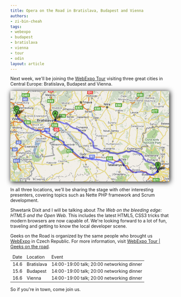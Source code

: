 ```yaml
---
title: Opera on the Road in Bratislava, Budapest and Vienna
authors:
- zi-bin-cheah
tags:
- webexpo
- budapest
- bratislava
- vienna
- tour
- odin
layout: article
---
```

<p>
Next week, we&#39;ll be joining the <a href="http://webexpotour.net/">WebExpo Tour</a> visiting three great cities in Central Europe: Bratislava, Budapest and Vienna.
</p>
<p>
<a href="http://maps.google.com/maps?f=d&amp;source=s_d&amp;saddr=Bratislava,+Slovakia&amp;daddr=Budapest,+Hungary+to:Vienna,+Austria&amp;hl=en&amp;geocode=&amp;mra=ls&amp;sll=37.0625,-95.677068&amp;sspn=33.764224,73.828125&amp;ie=UTF8&amp;z=8">
<img style="box-shadow: 2px 2px 15px #000;" src="/blog/opera-on-the-road-in-bratislava-budapest-vienna/webexpo_tour.png" alt="WebExpo Tour map" />
</a>
</p>
<p>
In all three locations,  we&#39;ll be sharing the stage with other interesting presenters, covering topics such as Nette PHP framework and Scrum development.
</p>
<p>
Shwetank Dixit and I will be talking about <em>The Web on the bleeding edge: HTML5 and the Open Web.</em> This includes the latest HTML5, CSS3 tricks that modern browsers are now capable of. We&#39;re looking forward to a lot of fun, traveling and getting to know the local developer scene.
</p>
<p>
Geeks on the Road is organized by the same people who brought us <a href="http://webexpo.net/">WebExpo</a> in Czech Republic. For more information, visit <a href="http://webexpotour.net/">WebExpo Tour | Geeks on the road</a>.
</p>

<table>
<thead>
<tr>
<td>Date</td>
<td>Location</td>
<td>Event</td>
</tr>
</thead>
<tbody>
<tr>
<td>
14.6
</td>
<td>
Bratislava
</td>
<td>
14:00-19:00 talk; 20:00 networking dinner
</td>
</tr>
<tr>
<td>
15.6
</td>
<td>
Budapest
</td>
<td>
14:00-19:00 talk; 20:00 networking dinner
</td>
</tr>
<tr>
<td>
16.6
</td>
<td>
Vienna
</td>
<td>
14:00-19:00 talk; 20:00 networking dinner
</td>
</tr>
</tbody>
</table>

<p>
So if you&#39;re in town, come join us.
</p>
